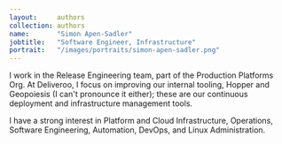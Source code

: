 ```yaml
---
layout:     authors
collection: authors
name:       "Simon Apen-Sadler"
jobtitle:   "Software Engineer, Infrastructure"
portrait:   "/images/portraits/simon-apen-sadler.png"
---
```


I work in the Release Engineering team, part of the Production Platforms Org. At Deliveroo, I focus on improving our internal tooling, Hopper and Geopoiesis (I can't pronounce it either); these are our continuous deployment and infrastructure management tools.

I have a strong interest in Platform and Cloud Infrastructure, Operations, Software Engineering, Automation, DevOps, and Linux Administration.

